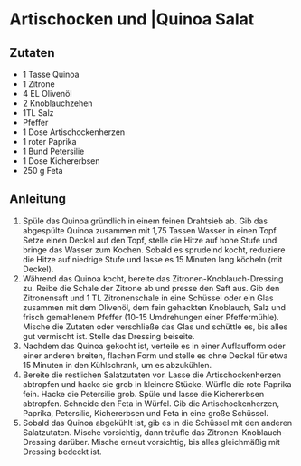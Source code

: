 # Artischocken und |Quinoa Salat
## Zutaten
- 1 Tasse Quinoa
- 1 Zitrone
- 4 EL Olivenöl
- 2 Knoblauchzehen
- 1TL Salz
- Pfeffer
- 1 Dose Artischockenherzen
- 1 roter Paprika
- 1 Bund Petersilie
- 1 Dose Kichererbsen
- 250 g Feta

## Anleitung
1. Spüle das Quinoa gründlich in einem feinen Drahtsieb ab. Gib das abgespülte Quinoa zusammen mit 1,75 Tassen Wasser in einen Topf. Setze einen Deckel auf den Topf, stelle die Hitze auf hohe Stufe und bringe das Wasser zum Kochen. Sobald es sprudelnd kocht, reduziere die Hitze auf niedrige Stufe und lasse es 15 Minuten lang köcheln (mit Deckel).
2. Während das Quinoa kocht, bereite das Zitronen-Knoblauch-Dressing zu. Reibe die Schale der Zitrone ab und presse den Saft aus. Gib den Zitronensaft und 1 TL Zitronenschale in eine Schüssel oder ein Glas zusammen mit dem Olivenöl, dem fein gehackten Knoblauch, Salz und frisch gemahlenem Pfeffer (10-15 Umdrehungen einer Pfeffermühle). Mische die Zutaten oder verschließe das Glas und schüttle es, bis alles gut vermischt ist. Stelle das Dressing beiseite.
3. Nachdem das Quinoa gekocht ist, verteile es in einer Auflaufform oder einer anderen breiten, flachen Form und stelle es ohne Deckel für etwa 15 Minuten in den Kühlschrank, um es abzukühlen.
4. Bereite die restlichen Salatzutaten vor. Lasse die Artischockenherzen abtropfen und hacke sie grob in kleinere Stücke. Würfle die rote Paprika fein. Hacke die Petersilie grob. Spüle und lasse die Kichererbsen abtropfen. Schneide den Feta in Würfel. Gib die Artischockenherzen, Paprika, Petersilie, Kichererbsen und Feta in eine große Schüssel.
5. Sobald das Quinoa abgekühlt ist, gib es in die Schüssel mit den anderen Salatzutaten. Mische vorsichtig, dann träufle das Zitronen-Knoblauch-Dressing darüber. Mische erneut vorsichtig, bis alles gleichmäßig mit Dressing bedeckt ist.
